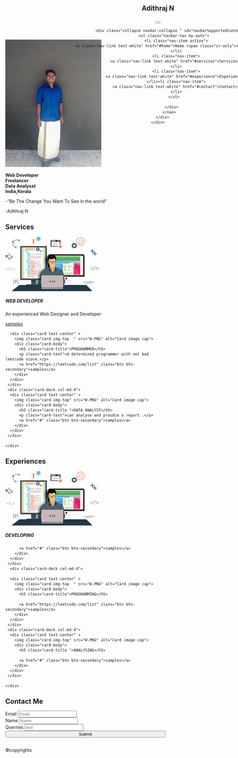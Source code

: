 

<!DOCTYPE html>
<html lang="en" style="scroll-behavior: smooth;">
<head>
    <meta charset="UTF-8">
    <meta name="viewport" content="width=device-width, initial-scale=1.0">
    <title>Document</title>
    <link rel="stylesheet" href="https://cdn.jsdelivr.net/npm/bootstrap@4.0.0/dist/css/bootstrap.min.css" integrity="sha384-Gn5384xqQ1aoWXA+058RXPxPg6fy4IWvTNh0E263XmFcJlSAwiGgFAW/dAiS6JXm" crossorigin="anonymous">
</head>
<body >
<header class=" bg-dark" style="position:fixed; width:100%;z-index:1 ;">
    <div class="row text-white">
        <div class="col-md-6 col-9 p-4 pl-5 ">
            <h2>Adithraj N</h2>
        </div>
        <div class="col-md-6 my-auto">
            <nav class="navbar navbar-expand-lg navbar-light bg-dark">
              <button class="navbar-toggler ml-auto" type="button" data-toggle="collapse" data-target="#navbarSupportedContent" aria-controls="navbarSupportedContent" aria-expanded="false" aria-label="Toggle navigation">
                <span class="navbar-toggler-icon"></span>
              </button>
                
                <div class="collapse navbar-collapse " id="navbarSupportedContent">
                  <ul class="navbar-nav my-auto">
                    <li class="nav-item active">
                      <a class="nav-link text-white" href="#home">Home <span class="sr-only">(current)</span></a>
                    </li>
                    <li class="nav-item">
                      <a class="nav-link text-white" href="#services">Services</a>
                    </li>
                    <li class="nav-item">
                      <a class="nav-link text-white" href="#experience">Experience</a>
                    </li><li class="nav-item">
                      <a class="nav-link text-white" href="#contact">Contact</a>
                    </li>
                  </ul>
                 
                </div>
              </nav>
        </div>
    </div>
</header>    
<section  id="home" style="padding-top: 10em;">
  <div class="container">
    <div class="row align-items-center">
      <div class="md-6">
        <img src="IMG_20230824_121548~2.jpg" class="img-fluid rounded-circle" style="height:10%;height:10%" >
      </div>
      <div class="md=6 pl-5">
        <p ><b>Web Developer<br>
        Freelancer<br>
        Data Analysst<br>
        India,Kerala</p></b>
        <p>-"Be The Change You Want To See in the world"</p>
        <p>-Adithraj N</p>
      </div>
    </div>
  </div>

</section>
<section class="bg-light p-5" id="services">
  <div class="container ">
    <h2 class="text-center">Services</h2>
    <div class="row ">
     <div class="card-deck col-md-4">
      <div class="card text-center" >
        <img class="card-img-top" src="W.PNG" alt="Card image cap">
        <div class="card-body">
          <h5 class="card-title ">WEB DEVELOPER</h5>
          <p class="card-text">An experienced Web Designer and Developer</p>
          <a href="#" class="btn btn-secondary">samples</a>
        </div>
      </div>
     </div>
      <div class="card-deck col-md-4">
      
      <div class="card text-center" >
        <img class="card-img-top  " src="W.PNG" alt="Card image cap">
        <div class="card-body">
          <h5 class="card-title">PROGRAMMER</h5>
          <p class="card-text">A determined programmer with not bad leetcode score.</p>
          <a href="https://leetcode.com/list" class="btn btn-secondary">samples</a>
        </div>
      </div>
     </div>
     <div class="card-deck col-md-4">
      <div class="card text-center" >
        <img class="card-img-top" src="W.PNG" alt="Card image cap">
        <div class="card-body">
          <h5 class="card-title ">DATA ANALYST</h5>
          <p class="card-text">can analyse and proudce a report .</p>
          <a href="#" class="btn btn-secondary">samples</a>
        </div>
      </div>
     </div>

    </div>
  </div>
</section>

<section class="bg-light p-5" id="experience">
  <div class="container ">
    <h2 class="text-center">Experiences</h2>
    <div class="row ">
     <div class="card-deck col-md-4">
      <div class="card text-center" >
        <img class="card-img-top" src="W.PNG" alt="Card image cap">
        <div class="card-body">
          <h5 class="card-title ">DEVELOPING</h5>
          
          <a href="#" class="btn btn-secondary">samples</a>
        </div>
      </div>
     </div>
      <div class="card-deck col-md-4">
      
      <div class="card text-center" >
        <img class="card-img-top  " src="W.PNG" alt="Card image cap">
        <div class="card-body">
          <h5 class="card-title">PROGRAMMING</h5>
          
          <a href="https://leetcode.com/list" class="btn btn-secondary">samples</a>
        </div>
      </div>
     </div>
     <div class="card-deck col-md-4">
      <div class="card text-center" >
        <img class="card-img-top" src="W.PNG" alt="Card image cap">
        <div class="card-body">
          <h5 class="card-title ">ANALYSING</h5>
          
          <a href="#" class="btn btn-secondary">samples</a>
        </div>
      </div>
     </div>

    </div>
  </div>
</section>
<section class="bg-light p-5" id="contact">
  <div class="container">
  <h2 class="text-center">Contact Me</h2>  
  <div class="row">
    <form class="row ">
      <div class="col-md-12">
        <label for="inputEmail4" class="form-label">Email</label>
        <input type="email" class="form-control" placeholder="Email" id="inputEmail4">
      </div>
      <div class="col-md-12">
        <label for="inputName" class="form-label">Name</label>
        <input type="text" class="form-control" placeholder="Name" id="inputname">
      </div>
      <div class="col-12">
        <label for="inputAddress" class="form-label">Querries</label>
        <input type="text" class="form-control" id="inputq" placeholder="text">
      </div>  
      <div class="col-12 text-center p-3 ">
        <button type="submit" class="btn btn-secondary" style="width:100%">Submit</button>
      </div>
    </form>
  </div> 
  </div>
</section>
    
<footer class="bg-dark ">
  <div class="container">
    <div class="row">
      <div class="col-md-12 text-white text-center p-3">
       <a href="https://www.facebook.com" style="color:white;text-decoration:none;"><i>facebook</i></a>&emsp;
       <a href="https://www.instagram.com/n_adithraj" style="color:white;text-decoration:none;" ><em>instagram</em></a>
        <p>&copy;copyrights</p>
      </div>
    </div>
  </div>
</footer>
<script src="https://code.jquery.com/jquery-3.2.1.slim.min.js" integrity="sha384-KJ3o2DKtIkvYIK3UENzmM7KCkRr/rE9/Qpg6aAZGJwFDMVNA/GpGFF93hXpG5KkN" crossorigin="anonymous"></script>
<script src="https://cdn.jsdelivr.net/npm/popper.js@1.12.9/dist/umd/popper.min.js" integrity="sha384-ApNbgh9B+Y1QKtv3Rn7W3mgPxhU9K/ScQsAP7hUibX39j7fakFPskvXusvfa0b4Q" crossorigin="anonymous"></script>
<script src="https://cdn.jsdelivr.net/npm/bootstrap@4.0.0/dist/js/bootstrap.min.js" integrity="sha384-JZR6Spejh4U02d8jOt6vLEHfe/JQGiRRSQQxSfFWpi1MquVdAyjUar5+76PVCmYl" crossorigin="anonymous"></script>
</body>
</html>
